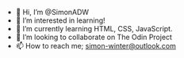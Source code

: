 - 👋 Hi, I’m @SimonADW
- 👀 I’m interested in learning!
- 🌱 I’m currently learning HTML, CSS, JavaScript.
- 💞️ I’m looking to collaborate on The Odin Project
- 📫 How to reach me; simon-winter@outlook.com

<!---
SimonADW/SimonADW is a ✨ special ✨ repository because its `README.md` (this file) appears on your GitHub profile.
You can click the Preview link to take a look at your changes.
--->

